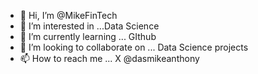 - 👋 Hi, I’m @MikeFinTech
- 👀 I’m interested in ...Data Science
- 🌱 I’m currently learning ... GIthub
- 💞️ I’m looking to collaborate on ... Data Science projects 
- 📫 How to reach me ... X @dasmikeanthony

<!---
MikeFinTech/MikeFinTech is a ✨ special ✨ repository because its `README.md` (this file) appears on your GitHub profile.
You can click the Preview link to take a look at your changes.
--->
